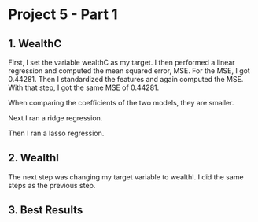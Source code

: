 # Project 5 - Part 1

## 1. WealthC
First, I set the variable wealthC as my target. I then performed a linear regression and computed the mean squared error, MSE. For the MSE, I got 0.44281. Then I standardized the features and again computed the MSE. With that step, I got the same MSE of 0.44281.

When comparing the coefficients of the two models, they are smaller. 

Next I ran a ridge regression. 

Then I ran a lasso regression. 

## 2. WealthI
The next step was changing my  target variable to wealthI. I did the same steps as the previous step. 

## 3. Best Results
